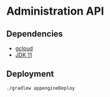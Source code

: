 # Administration API

## Dependencies

- [gcloud](https://cloud.google.com/sdk/)
- [JDK 11](https://sdkman.io/jdks#AdoptOpenJDK)

## Deployment

```
./gradlew appengineDeploy
```
